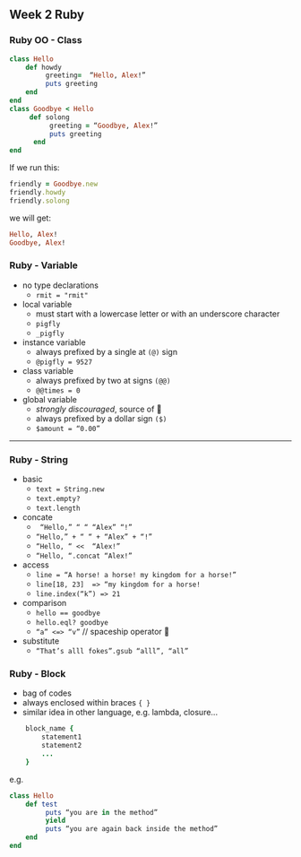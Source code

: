 ## Week 2 Ruby

### Ruby OO - Class
```ruby
class Hello
    def howdy
         greeting=  “Hello, Alex!”
         puts greeting
    end
end
class Goodbye < Hello
     def solong
          greeting = “Goodbye, Alex!”
          puts greeting
      end
end
```

If we run this:

```ruby
friendly = Goodbye.new
friendly.howdy
friendly.solong
```

we will get:

```ruby
Hello, Alex!
Goodbye, Alex!
```

### Ruby - Variable
- no type declarations
    - `rmit = "rmit"`
- local variable
    - must start with a lowercase letter or with an underscore character
    - `pigfly`
    - `_pigfly`
- instance variable
    - always prefixed by a single at `(@)` sign   
    - `@pigfly = 9527`
- class variable
    - always prefixed by two at signs `(@@)`
    - `@@times = 0`
- global variable
    - *strongly discouraged*, source of 🐞
    - always prefixed by a dollar sign `($)`
    - `$amount = “0.00”`

---

### Ruby - String
- basic
    - `text = String.new`
    - `text.empty?`
    - `text.length`
- concate
    - ` “Hello,” “ “ “Alex” “!”`
    - `“Hello,” + “ “ + “Alex” + “!”`
    - `“Hello, “ <<  “Alex!”`
    - `“Hello, “.concat “Alex!”`
- access
    - `line = “A horse! a horse! my kingdom for a horse!”`
    - `line[18, 23]  => “my kingdom for a horse!`
    - `line.index(“k”) => 21`
- comparison
    - `hello == goodbye`
    - `hello.eql? goodbye`
    - `“a” <=> “v”` // spaceship operator 🤪
- substitute
    - `“That’s alll fokes”.gsub “alll”, “all”`

    
### Ruby - Block
- bag of codes
- always enclosed within braces `{ }`
- similar idea in other language, e.g. lambda, closure...

```ruby
    block_name {
        statement1
        statement2
        ...
    }
```

e.g.

```ruby
class Hello
    def test
         puts “you are in the method”
         yield
         puts “you are again back inside the method”
    end
end
```

